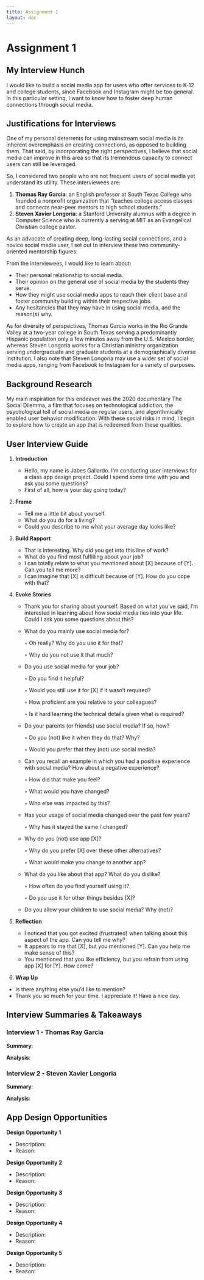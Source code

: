 ```yaml
---
title: Assignment 1
layout: doc
---
```


# Assignment 1

## My Interview Hunch

I would like to build a social media app for users who offer services to K-12 and college students, since Facebook and Instagram might be too general. In this particular setting, I want to know how to foster deep human connections through social media.

## Justifications for Interviews

One of my personal deterrents for using mainstream social media is its inherent overemphasis on creating connections, as opposed to building them. That said, by incorporating the right perspectives, I believe that social media can improve in this area so that its tremendous capacity to connect users can still be leveraged.

So, I considered two people who are not frequent users of social media yet understand its utility. These interviewees are:

1. **Thomas Ray Garcia**: an English professor at South Texas College who founded a nonprofit organization that “teaches college access classes and connects near-peer mentors to high school students.”
2. **Steven Xavier Longoria**: a Stanford University alumnus with a degree in Computer Science who is currently a serving at MIT as an Evangelical Christian college pastor.

As an advocate of creating deep, long-lasting social connections, and a novice social media user, I set out to interview these two community-oriented mentorship figures.

From the interviewees, I would like to learn about:

- Their personal relationship to social media.
- Their opinion on the general use of social media by the students they serve.
- How they might use social media apps to reach their client base and foster community building within their respective jobs.
- Any hesitancies that they may have in using social media, and the reason(s) why.

As for diversity of perspectives, Thomas Garcia works in the Rio Grande Valley at a two-year college in South Texas serving a predominantly Hispanic population only a few minutes away from the U.S.-Mexico border, whereas Steven Longoria works for a Christian ministry organization serving undergraduate and graduate students at a demographically diverse institution. I also note that Steven Longoria may use a wider set of social media apps, ranging from Facebook to Instagram for a variety of purposes.

## Background Research

My main inspiration for this endeavor was the 2020 documentary The Social Dilemma, a film that focuses on technological addiction, the psychological toll of social media on regular users, and algorithmically enabled user behavior modification. With these social risks in mind, I begin to explore how to create an app that is redeemed from these qualities.

## User Interview Guide

1. **Introduction**

   - Hello, my name is Jabes Gallardo. I’m conducting user interviews for a class app design project. Could I spend some time with you and ask you some questions?
   - First of all, how is your day going today?

2. **Frame**

   - Tell me a little bit about yourself.
   - What do you do for a living?
   - Could you describe to me what your average day looks like?

3. **Build Rapport**

   - That is interesting. Why did you get into this line of work?
   - What do you find most fulfilling about your job?
   - I can totally relate to what you mentioned about [X] because of [Y]. Can you tell me more?
   - I can imagine that [X] is difficult because of [Y]. How do you cope with that?

4. **Evoke Stories**

   - Thank you for sharing about yourself. Based on what you’ve said, I’m interested in learning about how social media ties into your life. Could I ask you some questions about this?
   - What do you mainly use social media for?

     ◦ Oh really? Why do you use it for that?

     ◦ Why do you not use it that much?

   - Do you use social media for your job?

     ◦ Do you find it helpful?

     ◦ Would you still use it for [X] if it wasn’t required?

     ◦ How proficient are you relative to your colleagues?

     ◦ Is it hard learning the technical details given what is required?

   - Do your parents (or friends) use social media? If so, how?

     ◦ Do you (not) like it when they do that? Why?

     ◦ Would you prefer that they (not) use social media?

   - Can you recall an example in which you had a positive experience with social media? How about a negative experience?

     ◦ How did that make you feel?

     ◦ What would you have changed?

     ◦ Who else was impacted by this?

   - Has your usage of social media changed over the past few years?

     ◦ Why has it stayed the same / changed?

   - Why do you (not) use app [X]?

     ◦ Why do you prefer [X] over these other alternatives?

     ◦ What would make you change to another app?

   - What do you like about that app? What do you dislike?

     ◦ How often do you find yourself using it?

     ◦ Do you use it for other things besides [X]?

   - Do you allow your children to use social media? Why (not)?

5. **Reflection**

   - I noticed that you got excited (frustrated) when talking about this aspect of the app. Can you tell me why?
   - It appears to me that [X], but you mentioned [Y]. Can you help me make sense of this?
   - You mentioned that you like efficiency, but you refrain from using app [X] for [Y]. How come?

6. **Wrap Up**

- Is there anything else you’d like to mention?
- Thank you so much for your time. I appreciate it! Have a nice day.

## Interview Summaries & Takeaways

### Interview 1 - Thomas Ray Garcia

**Summary**:

**Analysis**:

### Interview 2 - Steven Xavier Longoria

**Summary**:

**Analysis**:

## App Design Opportunities

**Design Opportunity 1**

- Description:
- Reason:

**Design Opportunity 2**

- Description:
- Reason:

**Design Opportunity 3**

- Description:
- Reason:

**Design Opportunity 4**

- Description:
- Reason:

**Design Opportunity 5**

- Description:
- Reason:
